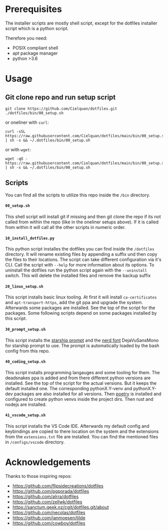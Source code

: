 # Prerequisites

The installer scripts are mostly shell script, except for the dotfiles installer script
which is a python script.

Therefore you need:
- POSIX compliant shell
- apt package manager
- python >3.6

# Usage

## Git clone repo and run setup script
```
git clone https://github.com/Cielquan/dotfiles.git
./dotfiles/bin/00_setup.sh
```

or oneliner with `curl`:
```
curl -sSL https://raw.githubusercontent.com/Cielquan/dotfiles/main/bin/00_setup.sh | sh -s && ~/.dotfiles/bin/00_setup.sh
```
or with `wget`:
```
wget -qO - https://raw.githubusercontent.com/Cielquan/dotfiles/main/bin/00_setup.sh | sh -s && ~/.dotfiles/bin/00_setup.sh
```

## Scripts
You can find all the scripts to utilize this repo inside the `/bin` directory.

#### `00_setup.sh`
This shell script will install git if missing and then git clone the repo if its not
called from within the repo (like in the oneliner setups above). If it is called from
within it will call all the other scripts in numeric order.

#### `10_install_dotfiles.py`
This python script installes the dotfiles you can find inside the `/dotfiles` directory.
It will rename existing files by appending a suffix und then copy the files to their locations.
The script can take different configuration via it's CLI. Call the script with `--help`
for more information about its options.
To uninstall the dotfiles run the python script again with the `--uninstall` switch.
This will delete the installed files and remove the backup suffix

#### `20_linux_setup.sh`
This script installs basic linux tooling. At first it will install `ca-certificates`
and `apt-transport-https`, add the git ppa and upgrade the system. Afterwards some
packages are installed. See the top of the script for the packages. Some following
scripts depend on some packages installed by this script.

#### `30_prompt_setup.sh`
This script installs the [starship prompt](https://starship.rs/)
and the [nerd font](https://www.nerdfonts.com/) DejaVuSansMono for starship prompt to
use. The prompt is automatically loaded by the bash config from this repo.

#### `40_coding_setup.sh`
This script installs programming langauges and some tooling for them.
The deadsnakes ppa is added and from there different python versions are installed.
See the top of the script for the actual versions. But it keeps the default installed
one. The corresponding pythonX.Y-venv and pythonX.Y-dev packages are also installed for
all versions. Then [poetry](https://python-poetry.org/) is installed and configured to create python venvs inside the project dirs. Then rust and nodejs are installed.

#### `41_vscode_setup.sh`
This script installs the VS Code IDE. Afterwards my default config and keybindings are
copied to there location on the system and the extensions from the `extensions.txt` file
are installed. You can find the mentioned files in `/configs/vscode` directory.

# Acknowledgements
Thanks to those inspiring repos:
- https://github.com/flipsidecreations/dotfiles
- https://github.com/pgporada/dotfiles
- https://github.com/alrra/dotfiles
- https://github.com/zellwk/dotfiles
- https://sanctum.geek.nz/cgit/dotfiles.git/about
- https://github.com/necolas/dotfiles
- https://github.com/janmoesen/tilde
- https://github.com/cowboy/dotfiles
